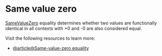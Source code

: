 # Same value zero

[SameValueZero](https://developer.mozilla.org/en-US/docs/Web/JavaScript/Equality_comparisons_and_sameness#same-value-zero_equality) equality determines whether two values are functionally identical in all contexts with +0 and -0 are also considered equal.

Visit the following resources to learn more:

- [@article@Same-value-zero equality](https://developer.mozilla.org/en-US/docs/Web/JavaScript/Equality_comparisons_and_sameness#same-value-zero_equality)
